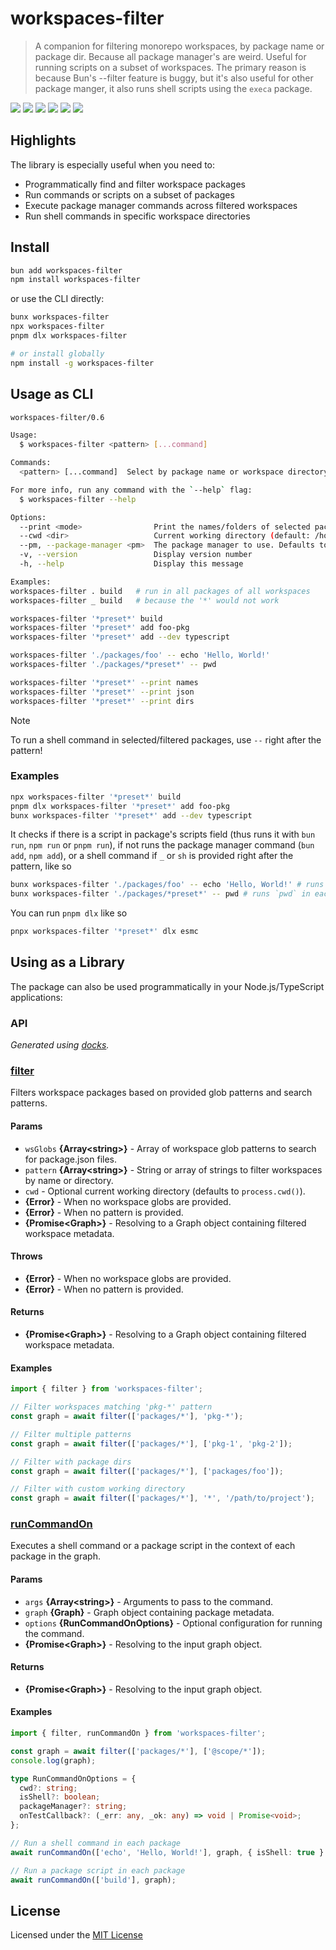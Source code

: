 # workspaces-filter

> A companion for filtering monorepo workspaces, by package name or package dir. Because all package
> manager's are weird. Useful for running scripts on a subset of workspaces. The primary reason is
> because Bun's --filter feature is buggy, but it's also useful for other package manger, it also
> runs shell scripts using the `execa` package.

<!-- prettier-ignore-start -->

[![][npm-version-src]][npm-version-href]
[![][github-actions-src]][github-actions-href]
[![][codecov-src]][codecov-href]
[![][npm-downloads-src]][npm-downloads-href]
[![][codestyle-src]][codestyle-href]
[![][license-src]][license-href]

<!-- prettier-ignore-end -->

<!-- [![][npm-weekly-img]][npmv-url] -->
<!-- [![][npm-monthly-img]][npmv-url] -->
<!-- [![][npm-yearly-img]][npmv-url] -->
<!-- [![][npm-alltime-img]][npmv-url] -->

## Highlights

The library is especially useful when you need to:

- Programmatically find and filter workspace packages
- Run commands or scripts on a subset of packages
- Execute package manager commands across filtered workspaces
- Run shell commands in specific workspace directories

## Install

```sh
bun add workspaces-filter
npm install workspaces-filter
```

or use the CLI directly:

```sh
bunx workspaces-filter
npx workspaces-filter
pnpm dlx workspaces-filter

# or install globally
npm install -g workspaces-filter
```

## Usage as CLI

```sh
workspaces-filter/0.6

Usage:
  $ workspaces-filter <pattern> [...command]

Commands:
  <pattern> [...command]  Select by package name or workspace directory

For more info, run any command with the `--help` flag:
  $ workspaces-filter --help

Options:
  --print <mode>                Print the names/folders of selected packages, without running command
  --cwd <dir>                   Current working directory (default: /home/charlike/code/hela)
  --pm, --package-manager <pm>  The package manager to use. Defaults to packageManager from root package.json, or Bun
  -v, --version                 Display version number
  -h, --help                    Display this message

Examples:
workspaces-filter . build   # run in all packages of all workspaces
workspaces-filter _ build   # because the '*' would not work

workspaces-filter '*preset*' build
workspaces-filter '*preset*' add foo-pkg
workspaces-filter '*preset*' add --dev typescript

workspaces-filter './packages/foo' -- echo 'Hello, World!'
workspaces-filter './packages/*preset*' -- pwd

workspaces-filter '*preset*' --print names
workspaces-filter '*preset*' --print json
workspaces-filter '*preset*' --print dirs
```

> [!NOTE]
>
> To run a shell command in selected/filtered packages, use `--` right after the pattern!

### Examples

```sh
npx workspaces-filter '*preset*' build
pnpm dlx workspaces-filter '*preset*' add foo-pkg
bunx workspaces-filter '*preset*' add --dev typescript
```

It checks if there is a script in package's scripts field (thus runs it with `bun run`, `npm run` or
`pnpm run`), if not runs the package manager command (`bun add`, `npm add`), or a shell command if
`_` or `sh` is provided right after the pattern, like so

```sh
bunx workspaces-filter './packages/foo' -- echo 'Hello, World!' # runs `echo 'Hello, World!'` in the `./packages/foo` workspace
bunx workspaces-filter './packages/*preset*' -- pwd # runs `pwd` in each workspace
```

You can run `pnpm dlx` like so

```sh
pnpx workspaces-filter '*preset*' dlx esmc
```

## Using as a Library

The package can also be used programmatically in your Node.js/TypeScript applications:

### API

<!-- prettier-ignore-start -->
<!-- docks-start -->

_Generated using [docks](https://github.com/tunnckoCore/workspaces-filter/blob/master/docks.ts)._

### [filter](./src/index.ts#L51)

Filters workspace packages based on provided glob patterns and search patterns.


<span id="filter-params"></span>

#### Params

- `wsGlobs` **{Array&lt;string&gt;}** - Array of workspace glob patterns to search for package.json files.
- `pattern` **{Array&lt;string&gt;}** - String or array of strings to filter workspaces by name or directory.
- `cwd`  - Optional current working directory (defaults to `process.cwd()`).
- **{Error}** - When no workspace globs are provided.
- **{Error}** - When no pattern is provided.
- **{Promise&lt;Graph&gt;}** - Resolving to a Graph object containing filtered workspace metadata.

<span id="filter-throws"></span>

#### Throws

- **{Error}** - When no workspace globs are provided.
- **{Error}** - When no pattern is provided.

<span id="filter-returns"></span>

#### Returns

- **{Promise&lt;Graph&gt;}** - Resolving to a Graph object containing filtered workspace metadata.

<span id="filter-examples"></span>

#### Examples

```ts
import { filter } from 'workspaces-filter';

// Filter workspaces matching 'pkg-*' pattern
const graph = await filter(['packages/*'], 'pkg-*');

// Filter multiple patterns
const graph = await filter(['packages/*'], ['pkg-1', 'pkg-2']);

// Filter with package dirs
const graph = await filter(['packages/*'], ['packages/foo']);

// Filter with custom working directory
const graph = await filter(['packages/*'], '*', '/path/to/project');
```

### [runCommandOn](./src/index.ts#L163)

Executes a shell command or a package script in the context of each package in the graph.


<span id="runcommandon-params"></span>

#### Params

- `args` **{Array&lt;string&gt;}** - Arguments to pass to the command.
- `graph` **{Graph}** - Graph object containing package metadata.
- `options` **{RunCommandOnOptions}** - Optional configuration for running the command.
- **{Promise&lt;Graph&gt;}** - Resolving to the input graph object.

<span id="runcommandon-returns"></span>

#### Returns

- **{Promise&lt;Graph&gt;}** - Resolving to the input graph object.

<span id="runcommandon-examples"></span>

#### Examples

```ts
import { filter, runCommandOn } from 'workspaces-filter';

const graph = await filter(['packages/*'], ['@scope/*']);
console.log(graph);

type RunCommandOnOptions = {
  cwd?: string;
  isShell?: boolean;
  packageManager?: string;
  onTestCallback?: (_err: any, _ok: any) => void | Promise<void>;
};

// Run a shell command in each package
await runCommandOn(['echo', 'Hello, World!'], graph, { isShell: true } as RunCommandOnOptions);

// Run a package script in each package
await runCommandOn(['build'], graph);
```

<!-- docks-end -->
<!-- prettier-ignore-end -->

## License

Licensed under the [MIT License](https://opensource.org/licenses/MIT)

<!-- prettier-ignore-start -->

[npm-version-src]: https://img.shields.io/npm/v/workspaces-filter?style=flat&logo=npm
[npm-version-href]: https://npmjs.com/package/workspaces-filter
[npm-downloads-src]: https://img.shields.io/npm/dm/workspaces-filter?style=flat&logo=npm
[npm-downloads-href]: https://npmjs.com/package/workspaces-filter
[github-actions-src]: https://img.shields.io/github/actions/workflow/status/tunnckoCore/workspaces-filter/ci.yml?style=flat&logo=github
[github-actions-href]: https://github.com/tunnckocore/workspaces-filter/actions?query=workflow%3Aci
[codecov-src]: https://img.shields.io/codecov/c/gh/tunnckocore/workspaces-filter/master?style=flat&logo=codecov
[codecov-href]: https://codecov.io/gh/tunnckocore/workspaces-filter
[bundle-src]: https://img.shields.io/bundlephobia/minzip/workspaces-filter?style=flat
[bundle-href]: https://bundlephobia.com/result?p=workspaces-filter
[license-src]: https://img.shields.io/npm/l/workspaces-filter?style=flat&colorB=blue
[license-href]: https://github.com/tunnckocore/workspaces-filter/blob/master/LICENSE
[codestyle-src]: https://badgen.net/badge/code%20style/xaxa/44cc11?icon=airbnb
[codestyle-href]: https://github.com/tunnckoCore/eslint-config-xaxa

<!-- prettier-ignore-end -->
